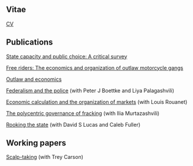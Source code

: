 ## Vitae

[CV](https://github.com/eepiano/eepiano.github.io/blob/master/Piano_Ennio_CV.pdf?raw=true)

## Publications

[State capacity and public choice: A critical survey](https://github.com/eepiano/eepiano.github.io/blob/master/State_capacity_and_public_choice_Final.pdf?raw=true)

[Free riders: The economics and organization of outlaw motorcycle gangs](https://github.com/eepiano/eepiano.github.io/blob/master/Free%20riders.pdf?raw=true)

[Outlaw and economics](https://github.com/eepiano/eepiano.github.io/blob/master/Outlaw%20and%20economics%20copy.pdf?raw=true)

[Federalism and the police](https://github.com/eepiano/eepiano.github.io/blob/master/PeterJBoettkeLiyaPalagash.pdf?raw=true)  (with Peter J Boettke and Liya Palagashvili)

[Economic calculation and the organization of markets](https://github.com/eepiano/eepiano.github.io/blob/master/Piano-Rouanet2018_Article_EconomicCalculationAndTheOrgan.pdf?raw=true) (with Louis Rouanet)

[The polycentric governance of fracking](https://github.com/eepiano/eepiano.github.io/blob/master/Polycentric%20governance%20of%20fracking.pdf?raw=true) (with Ilia Murtazashvili)

[Rooking the state](https://github.com/eepiano/eepiano.github.io/blob/master/Polycentric%20governance%20of%20fracking.pdf?raw=true) (with David S Lucas and Caleb Fuller)

## Working papers

[Scalp-taking](https://github.com/eepiano/eepiano.github.io/blob/master/Revised_Manuscript.edited.pdf?raw=true) (with Trey Carson)


